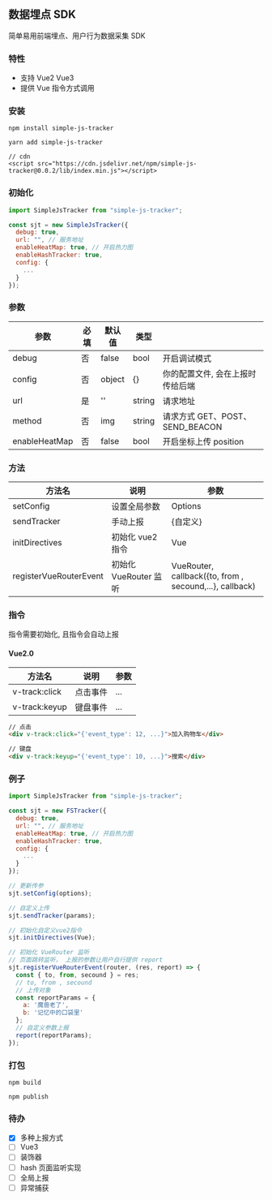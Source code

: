 ## 数据埋点 SDK

简单易用前端埋点、用户行为数据采集 SDK

### 特性

- 支持 Vue2 Vue3
- 提供 Vue 指令方式调用

### 安装

```
npm install simple-js-tracker

yarn add simple-js-tracker

// cdn
<script src="https://cdn.jsdelivr.net/npm/simple-js-tracker@0.0.2/lib/index.min.js"></script>
```

### 初始化

```js
import SimpleJsTracker from "simple-js-tracker";

const sjt = new SimpleJsTracker({
  debug: true,
  url: "", // 服务地址
  enableHeatMap: true, // 开启热力图
  enableHashTracker: true,
  config: {
    ...
  }
});
```

### 参数

| 参数          | 必填 | 默认值 | 类型   |                                  |
| ------------- | ---- | ------ | ------ | -------------------------------- |
| debug         | 否   | false  | bool   | 开启调试模式                     |
| config        | 否   | object | {}     | 你的配置文件, 会在上报时传给后端 |
| url           | 是   | ''     | string | 请求地址                         |
| method        | 否   | img    | string | 请求方式 GET、POST、SEND_BEACON   |
| enableHeatMap | 否   | false  | bool   | 开启坐标上传 position            |

### 方法

| 方法名                 | 说明                  | 参数                                                    |
| ---------------------- | --------------------- | ------------------------------------------------------- |
| setConfig              | 设置全局参数          | Options                                                 |
| sendTracker            | 手动上报              | {自定义}                                                |
| initDirectives         | 初始化 vue2 指令      | Vue                                                     |
| registerVueRouterEvent | 初始化 VueRouter 监听 | VueRouter, callback({to, from , secound,...}, callback) |

### 指令

指令需要初始化, 且指令会自动上报

#### Vue2.0

| 方法名        | 说明     | 参数 |
| ------------- | -------- | ---- |
| v-track:click | 点击事件 | ...  |
| v-track:keyup | 键盘事件 | ...  |

```html
// 点击
<div v-track:click="{'event_type': 12, ...}">加入购物车</div>

// 键盘
<div v-track:keyup="{'event_type': 10, ...}">搜索</div>
```

### 例子

```js
import SimpleJsTracker from "simple-js-tracker";

const sjt = new FSTracker({
  debug: true,
  url: "", // 服务地址
  enableHeatMap: true, // 开启热力图
  enableHashTracker: true,
  config: {
    ...
  }
});

// 更新传参
sjt.setConfig(options);

// 自定义上传
sjt.sendTracker(params);

// 初始化自定义vue2指令
sjt.initDirectives(Vue);

// 初始化 VueRouter 监听
// 页面跳转监听， 上报的参数让用户自行提供 report
sjt.registerVueRouterEvent(router, (res, report) => {
  const { to, from, secound } = res;
  // to, from , secound
  // 上传对象
  const reportParams = {
    a: '魔兽老了',
    b: '记忆中的口袋里'
  };
  // 自定义参数上报
  report(reportParams);
});
```

### 打包

```
npm build

npm publish
```

### 待办

- [x] 多种上报方式
- [ ] Vue3
- [ ] 装饰器
- [ ] hash 页面监听实现
- [ ] 全局上报
- [ ] 异常捕获